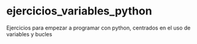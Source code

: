 <h1>ejercicios_variables_python</h1>
<p>Ejercicios para empezar a programar con python, centrados en el uso de variables y bucles</p>
